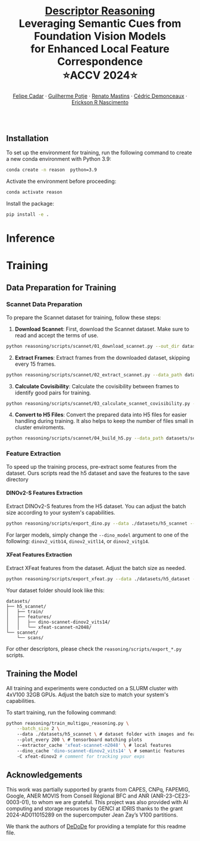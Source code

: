 <p align="center">
  <h1 align="center"> <ins>Descriptor Reasoning</ins><br> Leveraging Semantic Cues from Foundation Vision Models <br> for Enhanced Local Feature Correspondence <br>⭐ACCV 2024⭐</h1>
  <p align="center">
    <a href="https://scholar.google.com/citations?">Felipe Cadar</a>
    ·
    <a href="https://scholar.google.com/citations?">Guilherme Potje</a>
    ·
    <a href="https://scholar.google.com/citations?">Renato Mastins</a>
    ·
    <a href="https://scholar.google.com/citations?">Cédric Demonceaux</a>
    ·
    <a href="https://scholar.google.com/citations?">Erickson R Nascimento</a>
  </p>
  <h2 align="center"><p>
    <!-- <a href="https://arxiv.org/abs/2305.15404" align="center">Paper</a> -->
    <!-- <a href="https://parskatt.github.io/RoMa" align="center">Project Page</a> -->
  </p></h2>
  <div align="center"></div>
</p>
<br/>
<!-- <p align="center">
    <img src="https://github.com/Parskatt/RoMa/assets/22053118/15d8fea7-aa6d-479f-8a93-350d950d006b" alt="example" width=80%>
    <br>
    <em>RoMa is the robust dense feature matcher capable of estimating pixel-dense warps and reliable certainties for almost any image pair.</em>
</p> -->

## Installation

To set up the environment for training, run the following command to create a new conda environment with Python 3.9:
```bash
conda create -n reason  python=3.9
```
Activate the environment before proceeding:
```bash
conda activate reason
```

Install the package:
```bash
pip install -e .
```

# Inference

# Training 

## Data Preparation for Training

### Scannet Data Preparation

To prepare the Scannet dataset for training, follow these steps:

1. **Download Scannet**: First, download the Scannet dataset. Make sure to read and accept the terms of use.
```bash
python reasoning/scripts/scannet/01_download_scannet.py --out_dir datasets/scannet
```
2. **Extract Frames**: Extract frames from the downloaded dataset, skipping every 15 frames.
```bash
python reasoning/scripts/scannet/02_extract_scannet.py --data_path datasets/scannet
```
3. **Calculate Covisibility**: Calculate the covisibility between frames to identify good pairs for training.
```bash
python reasoning/scripts/scannet/03_calculate_scannet_covisibility.py --data_path datasets/scannet
```
4. **Convert to H5 Files**: Convert the prepared data into H5 files for easier handling during training. It also helps to keep the number of files small in cluster enviroments. 

```bash
python reasoning/scripts/scannet/04_build_h5.py --data_path datasets/scannet --output datasets/h5_scannet/
```

### Feature Extraction

To speed up the training process, pre-extract some features from the dataset. Ours scripts read the h5 dataset and save the features to the save directory

#### DINOv2-S Features Extraction

Extract DINOv2-S features from the H5 dataset. You can adjust the batch size according to your system's capabilities.
```bash
python reasoning/scripts/export_dino.py --data ./datasets/h5_scannet --batch_size 4 --dino_model dinov2_vits14
```
For larger models, simply change the `--dino_model` argument to one of the following: `dinov2_vitb14`, `dinov2_vitl14`, or `dinov2_vitg14`.

#### XFeat Features Extraction

Extract XFeat features from the dataset. Adjust the batch size as needed.
```bash
python reasoning/scripts/export_xfeat.py --data ./datasets/h5_dataset --batch_size 4 --num_keypoints 2048 h5_scannet
```
Your dataset folder should look like this:
```
datasets/
├── h5_scannet/
│   ├── train/
│   ├── features/
│   │   ├── dino-scannet-dinov2_vits14/
│   │   └── xfeat-scannet-n2048/
└── scannet/
    └── scans/
```

For other descriptors, please check the `reasoning/scripts/export_*.py` scripts.


## Training the Model

All training and experiments were conducted on a SLURM cluster with 4xV100 32GB GPUs. Adjust the batch size to match your system's capabilities.

To start training, run the following command:
```bash
python reasoning/train_multigpu_reasoning.py \
    --batch_size 2 \ 
    --data ./datasets/h5_scannet \ # dataset folder with images and features
    --plot_every 200 \ # tensorboard matching plots
    --extractor_cache 'xfeat-scannet-n2048' \ # local features
    --dino_cache 'dino-scannet-dinov2_vits14' \ # semantic features
    -C xfeat-dinov2 # comment for tracking your exps
```

## Acknowledgements
This work was partially supported by grants from CAPES, CNPq, FAPEMIG, Google, ANER MOVIS from Conseil Régional BFC and ANR (ANR-23-CE23-0003-01), to whom we are grateful. This project was also provided with AI computing and storage resources by GENCI at IDRIS thanks to the grant 2024-AD011015289 on the supercomputer Jean Zay’s V100 partitions.

We thank the authors of [DeDoDe](https://github.com/Parskatt/DeDoDe) for providing a template for this readme file.